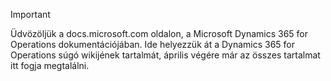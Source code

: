 > [!IMPORTANT]
> Üdvözöljük a docs.microsoft.com oldalon, a Microsoft Dynamics 365 for Operations dokumentációjában. Ide helyezzük át a Dynamics 365 for Operations súgó wikijének tartalmát, április végére már az összes tartalmat itt fogja megtalálni. 

